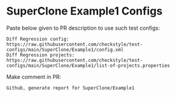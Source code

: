 # SuperClone Example1 Configs
Paste below given to PR description to use such test configs:
```
Diff Regression config: https://raw.githubusercontent.com/checkstyle/test-configs/main/SuperClone/Example1/config.xml
Diff Regression projects: https://raw.githubusercontent.com/checkstyle/test-configs/main/SuperClone/Example1/list-of-projects.properties
```
Make comment in PR:
```
Github, generate report for SuperClone/Example1
```
